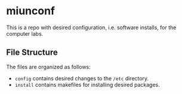 miunconf
===============================================================================

This is a repo with desired configuration, i.e. software installs, for the 
computer labs.


File Structure
-------------------------------------------------------------------------------

The files are organized as follows:

- `config` contains desired changes to the `/etc` directory.
- `install` contains makefiles for installing desired packages.
